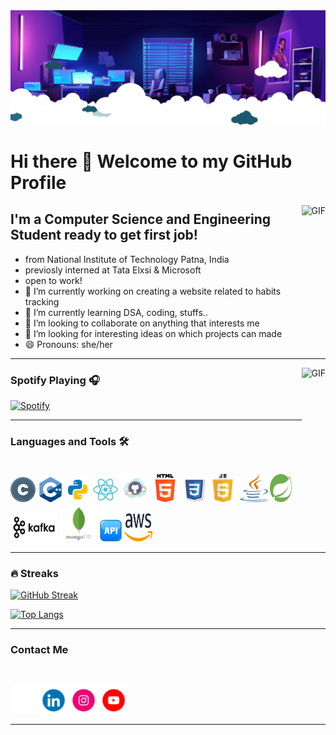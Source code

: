<img alt="Headerimg" src="media/header.webp"/>

# Hi there 👋    Welcome to my GitHub Profile

<img align="right" alt="GIF" height="160px" src="https://media.giphy.com/media/du3J3cXyzhj75IOgvA/giphy.gif" />

## I'm a Computer Science and Engineering Student ready to get first job!

- from National Institute of Technology Patna, India 
- previosly interned at Tata Elxsi & Microsoft
- open to work!
- 🔭 I’m currently working on creating a website related to habits tracking
- 🌱 I’m currently learning DSA, coding, stuffs..
- 👯 I’m looking to collaborate on anything that interests me
- 🤔 I’m looking for interesting ideas on which projects can made
- 😄 Pronouns: she/her

---

<img align="right" alt="GIF" height="170px" src="https://media.giphy.com/media/J5B1Y8QZnzXXbLQIBu/giphy.gif" />

### Spotify Playing 🎧

[![Spotify](https://novatorem.bgstatic.vercel.app/api/spotify)](https://open.spotify.com/playlist/3qFgYSw5bvBL2Gw1uVaBYO?si=bb6854815da14863)


---
### Languages and Tools 🛠

<div style="display: inline-block">
<img alt="C" width="40px" height="40px" src="media/icons/letter-c.png" />
<img alt="C+" width="40px" height="40px" src="media/icons/c-.png"  />
<img alt="python" width="40px" height="40px" src="media/icons/icons8-python-48.png" />
<img alt="reactjs" width="40px" height="40px" src="media/icons/icons8-react-a-javascript-library-for-building-user-interfaces-48.png" />
<img alt="github" width="45px" height="45px" src="media/icons/icons8-github-100.png" />
<img alt="html" width="45px" height="45px" src="media/icons/html-5.png" />
<img alt="css" width="40px" height="40px" src="media/icons/icons8-css3-100.png" />
<img alt="js" width="45px" height="45px" src="media/icons/javascript.png" />
<img alt="Java" width="45px" height="45px" src="media/icons/java.svg" />
<img alt="Spring" width="35px" height="45px" src="media/icons/spring.svg" />
<img alt="kafka" width="75px" height="45px" src="media/icons/kafka.png" />
<img alt="MongoDB" width="60px" height="60px" src="media/icons/mongodb-icon-2.svg" />
<img alt="APIs" width="35px" height="35px" src="media/icons/api.svg" />
<img alt="aws" width="45px" height="45px" src="media/icons/aws.svg" />
</div>

---
### 🔥 Streaks
[![GitHub Streak](https://streak-stats.demolab.com/?user=contactsmriti)](https://git.io/streak-stats)

[![Top Langs](https://github-readme-stats.vercel.app/api/top-langs/?username=contactsmriti)](https://github.com/anuraghazra/github-readme-stats)

---

### Contact Me 
<br/>


[<img align="left" alt="contactsmriti" width="45px" src="media/icons/gmail.gif" />][email]
[<img align="left" alt="contactsmriti | LinkedIn" width="48px" src="media/icons/linkedin.gif" />][linkedin]
[<img align="left" alt="contactsmriti Instagram" width="48px" src="media/icons/insta.gif" />][instagram]
[<img align="left" alt="contactsmriti youtube" width="48px" src="media/icons/youtube.gif" />][youtube] <br/>


[email]: mailto:contact.smritigupta@gmail.com
[linkedin]:https://www.linkedin.com/in/contactsmriti/
[instagram]: https://www.instagram.com/heresmritigupta/
[youtube]: https://www.youtube.com/@smritigupta3133






<!--
**contactsmriti/contactsmriti** is a ✨ _special_ ✨ repository because its `README.md` (this file) appears on your GitHub profile.

Here are some ideas to get you started:

- 🔭 I’m currently working on creating a website related to habits tracking
- 🌱 I’m currently learning DSA, coding, stuffs..
- 👯 I’m looking to collaborate on anything that interests me
- 🤔 I’m looking for help with different interesting project ideas
- 💬 Ask me about ...
- 📫 How to reach me: ...
- 😄 Pronouns: she/her
- ⚡ Fun fact: I love to do some Dancing(when I am in mood), swimming, writing anything, and never go for playing Badminton without me
-->



<br/>

---

